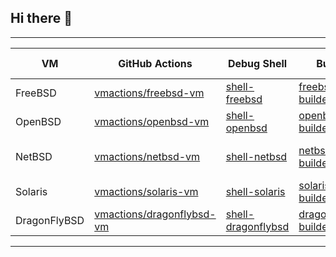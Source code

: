 ## Hi there 👋

-------------------------------------------------------------------------------------------------------------------------------------------------------------------------------------------
| VM      | GitHub Actions                                                  |  Debug Shell                                                |  Builder               |  Supported Releases
|---------|-----------------------------------------------------------------|-------------------------------------------------------------|------------------------|----------------------
| FreeBSD | [vmactions/freebsd-vm](https://github.com/vmactions/freebsd-vm) | [shell-freebsd](https://github.com/vmactions/shell-freebsd) | [freebsd-builder](https://github.com/vmactions/freebsd-builder)  | 12.3, 13.0, 13.1 |
| OpenBSD |  [vmactions/openbsd-vm](https://github.com/vmactions/openbsd-vm)| [shell-openbsd](https://github.com/vmactions/shell-openbsd) | [openbsd-builder](https://github.com/vmactions/openbsd-builder)  | 6.9, 7.1 |
| NetBSD  |  [vmactions/netbsd-vm](https://github.com/vmactions/netbsd-vm)  | [shell-netbsd](https://github.com/vmactions/shell-netbsd)   | [netbsd-builder](https://github.com/vmactions/netbsd-builder)  | 8.0, 8.1, 8.2, 9.0, 9.1, 9.2 |
| Solaris |  [vmactions/solaris-vm](https://github.com/vmactions/solaris-vm)| [shell-solaris](https://github.com/vmactions/shell-solaris) | [solaris-builder](https://github.com/vmactions/solaris-builder)  | 11.4 |
| DragonFlyBSD |  [vmactions/dragonflybsd-vm](https://github.com/vmactions/dragonflybsd-vm)| [shell-dragonflybsd](https://github.com/vmactions/shell-dragonflybsd) | [dragonflybsd-builder](https://github.com/vmactions/dragonflybsd-builder)  | 6.2.2 |
-------------------------------------------------------------------------------------------------------------------------------------------------------------------








